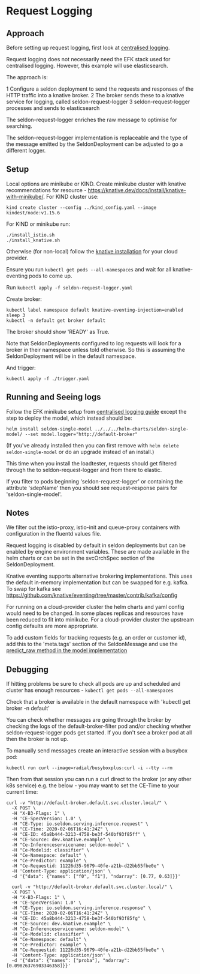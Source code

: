 # Request Logging

## Approach

Before setting up request logging, first look at [centralised logging](../README.md).

Request logging does not necessarily need the EFK stack used for centralised logging. However, this example will use elasticsearch.

The approach is:

1 Configure a seldon deployment to send the requests and responses of the HTTP traffic into a knative broker.
2 The broker sends these to a knative service for logging, called seldon-request-logger
3 seldon-request-logger processes and sends to elasticsearch

The seldon-request-logger enriches the raw message to optimise for searching.

The seldon-request-logger implementation is replaceable and the type of the message emitted by the SeldonDeployment can be adjusted to go a different logger.

## Setup

Local options are minikube or KIND. Create minikube cluster with knative recommendations for resource - https://knative.dev/docs/install/knative-with-minikube/. For KIND cluster use:
```
kind create cluster --config ../kind_config.yaml --image kindest/node:v1.15.6
```

For KIND or minikube run:
```
./install_istio.sh
./install_knative.sh
```

Otherwise (for non-local) follow the [knative installation](https://knative.dev/docs/install/) for your cloud provider.

Ensure you run `kubectl get pods --all-namespaces` and wait for all knative-eventing pods to come up.

Run `kubectl apply -f seldon-request-logger.yaml`


Create broker:

```
kubectl label namespace default knative-eventing-injection=enabled
sleep 3
kubectl -n default get broker default
```
The broker should show 'READY' as True.

Note that SeldonDeployments configured to log requests will look for a broker in their namespace unless told otherwise. So this is assuming the SeldonDeployment will be in the default namespace.

And trigger:
```
kubectl apply -f ./trigger.yaml
```

## Running and Seeing logs

Follow the EFK minikube setup from [centralised logging guide](../README.md) except the step to deploy the model, which instead should be:
```
helm install seldon-single-model ../../../helm-charts/seldon-single-model/ --set model.logger="http://default-broker"
```

(If you've already installed then you can first remove with `helm delete seldon-single-model` or do an upgrade instead of an install.)

This time when you install the loadtester, requests should get filtered through the to seldon-request-logger and from there to elastic.

If you filter to pods beginning 'seldon-request-logger' or containing the attribute 'sdepName' then you should see request-response pairs for 'seldon-single-model'.

## Notes

We filter out the istio-proxy, istio-init and queue-proxy containers with configuration in the fluentd values file.

Request logging is disabled by default in seldon deployments but can be enabled by engine environment variables. These are made available in the helm charts or can be set in the svcOrchSpec section of the SeldonDeployment.

Knative eventing supports alternative brokering implementations. This uses the default in-memory implementation but can be swapped for e.g. kafka.
To swap for kafka see https://github.com/knative/eventing/tree/master/contrib/kafka/config

For running on a cloud-provider cluster the helm charts and yaml config would need to be changed. In some places replicas and resources have been reduced to fit into minikube. For a cloud-provider cluster the upstream config defaults are more appropriate.

To add custom fields for tracking requests (e.g. an order or customer id), add this to the 'meta.tags' section of the SeldonMessage and use the [predict_raw method in the model implementation](https://docs.seldon.io/projects/seldon-core/en/latest/python/python_component.html?highlight=predict_raw#low-level-methods)

## Debugging

If hitting problems be sure to check all pods are up and scheduled and cluster has enough resources - `kubectl get pods --all-namespaces`

Check that a broker is available in the default namespace with 'kubectl get broker -n default'

You can check whether messages are going through the broker by checking the logs of the default-broker-filter pod and/or checking whether seldon-request-logger pods get started. If you don't see a broker pod at all then the broker is not up.

To manually send messages create an interactive session with a busybox pod:

`kubectl run curl --image=radial/busyboxplus:curl -i --tty --rm`

Then from that session you can run a curl direct to the broker (or any other k8s service) e.g. the below - you may want to set the CE-Time to your current time:

```
curl -v "http://default-broker.default.svc.cluster.local/" \
  -X POST \
  -H "X-B3-Flags: 1" \
  -H 'CE-SpecVersion: 1.0' \
  -H "CE-Type: io.seldon.serving.inference.request" \
  -H "CE-Time: 2020-02-06T16:41:24Z" \
  -H "CE-ID: 45a8b444-3213-4758-be3f-540bf93f85ff" \
  -H "CE-Source: dev.knative.example" \
  -H "Ce-Inferenceservicename: seldon-model" \
  -H "Ce-Modelid: classifier" \
  -H "Ce-Namespace: default" \
  -H "Ce-Predictor: example" \
  -H "Ce-Requestid: 11226d35-9679-40fe-a21b-d22bb55fbe0e" \
  -H 'Content-Type: application/json' \
  -d '{"data": {"names": ["f0", "f1"], "ndarray": [0.77, 0.63]}}'

  curl -v "http://default-broker.default.svc.cluster.local/" \
  -X POST \
  -H "X-B3-Flags: 1" \
  -H 'CE-SpecVersion: 1.0' \
  -H "CE-Type: io.seldon.serving.inference.response" \
  -H "CE-Time: 2020-02-06T16:41:24Z" \
  -H "CE-ID: 45a8b444-3213-4758-be3f-540bf93f85fg" \
  -H "CE-Source: dev.knative.example" \
  -H "Ce-Inferenceservicename: seldon-model" \
  -H "Ce-Modelid: classifier" \
  -H "Ce-Namespace: default" \
  -H "Ce-Predictor: example" \
  -H "Ce-Requestid: 11226d35-9679-40fe-a21b-d22bb55fbe0e" \
  -H 'Content-Type: application/json' \
  -d '{"data": {"names": ["proba"], "ndarray": [0.09826376903346358]}}'

```

